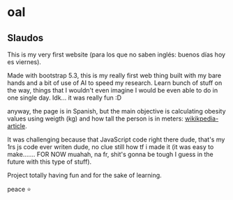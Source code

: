 # oal

## Slaudos

This is my very first website (para los que no saben inglés: buenos días hoy es viernes).

Made with bootstrap 5.3, this is my really first web thing built with my bare hands and a bit of use of AI to speed my research.
Learn bunch of stuff on the way, things that I wouldn't even imagine I would be even able to do in one single day.
Idk... it was really fun :D

anyway, the page is in Spanish, but the main objective is calculating obesity values using weigth (kg) and how tall the person is in meters: [wikikpedia-article](https://en.wikipedia.org/wiki/Body_mass_index).

It was challenging because that JavaScript code right there dude, that's my 1rs js code ever writen dude, no clue still how tf i made it (it was easy to make....... FOR NOW muahah, na fr, shit's gonna be tough I guess in the future with this type of stuff).

Project totally having fun and for the sake of learning.

peace ⭐

